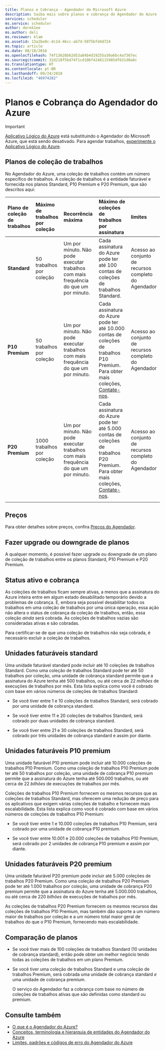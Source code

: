 ```yaml
---
title: Planos e Cobrança - Agendador do Microsoft Azure
description: Saiba mais sobre planos e cobrança do Agendador do Azure
services: scheduler
ms.service: scheduler
author: derek1ee
ms.author: deli
ms.reviewer: klam
ms.assetid: 13a2be8c-dc14-46cc-ab7d-5075bfd4d724
ms.topic: article
ms.date: 08/18/2016
ms.openlocfilehash: 74f13628b62d53a84b4d19255a30a6bc4a7367ec
ms.sourcegitcommit: 32d218f5bd74f1cd106f4248115985df631d0a8c
ms.translationtype: HT
ms.contentlocale: pt-BR
ms.lasthandoff: 09/24/2018
ms.locfileid: "46974282"
---
```

# <a name="plans-and-billing-for-azure-scheduler"></a>Planos e Cobrança do Agendador do Azure

> [!IMPORTANT]
> [Aplicativo Lógico do Azure](../logic-apps/logic-apps-overview.md) está substituindo o Agendador do Microsoft Azure, que está sendo desativado. Para agendar trabalhos, [experimente o Aplicativo Lógico do Azure](../scheduler/migrate-from-scheduler-to-logic-apps.md). 

## <a name="job-collection-plans"></a>Planos de coleção de trabalhos

No Agendador do Azure, uma coleção de trabalhos contém um número específico de trabalhos. A coleção de trabalhos é a entidade faturável e fornecida nos planos Standard, P10 Premium e P20 Premium, que são descritos aqui: 

| Plano de coleção de trabalhos | Máximo de trabalhos por coleção | Recorrência máxima | Máximo de coleções de trabalhos por assinatura | limites | 
|:--- |:--- |:--- |:--- |:--- |
| **Standard** | 50 trabalhos por coleção | Um por minuto. Não pode executar trabalhos com mais frequência do que um por minuto. | Cada assinatura do Azure pode ter até 100 contas de coleções de trabalhos Standard. | Acesso ao conjunto de recursos completo do Agendador | 
| **P10 Premium** | 50 trabalhos por coleção | Um por minuto. Não pode executar trabalhos com mais frequência do que um por minuto. | Cada assinatura do Azure pode ter até 10.000 contas de coleções de trabalhos P10 Premium. Para obter mais coleções, <a href="mailto:wapteams@microsoft.com">Contate-nos</a>. | Acesso ao conjunto de recursos completo do Agendador |
| **P20 Premium** | 1000 trabalhos por coleção | Um por minuto. Não pode executar trabalhos com mais frequência do que um por minuto. | Cada assinatura do Azure pode ter até 5.000 contas de coleções de trabalhos P20 Premium. Para obter mais coleções, <a href="mailto:wapteams@microsoft.com">Contate-nos</a>. | Acesso ao conjunto de recursos completo do Agendador |
|||||| 

## <a name="pricing"></a>Preços

Para obter detalhes sobre preços, confira [Preços do Agendador](https://azure.microsoft.com/pricing/details/scheduler/).

## <a name="upgrade-or-downgrade-plans"></a>Fazer upgrade ou downgrade de planos

A qualquer momento, é possível fazer upgrade ou downgrade de um plano de coleção de trabalhos entre os planos Standard, P10 Premium e P20 Premium.

## <a name="active-status-and-billing"></a>Status ativo e cobrança

As coleções de trabalhos ficam sempre ativas, a menos que a assinatura do Azure inteira entre em algum estado desabilitado temporário devido a problemas de cobrança. E, embora seja possível desabilitar todos os trabalhos em uma coleção de trabalhos por uma única operação, essa ação não altera o status de cobrança da coleção de trabalhos, então, essa coleção *ainda* será cobrada. As coleções de trabalhos vazias são consideradas ativas e são cobradas.

Para certificar-se de que uma coleção de trabalhos não seja cobrada, é necessário excluir a coleção de trabalhos.

## <a name="standard-billable-units"></a>Unidades faturáveis standard

Uma unidade faturável standard pode incluir até 10 coleções de trabalhos Standard. Como uma coleção de trabalhos Standard pode ter até 50 trabalhos por coleção, uma unidade de cobrança standard permite que a assinatura do Azure tenha até 500 trabalhos, ou até cerca de 22 *milhões* de execuções de trabalhos por mês. Esta lista explica como você é cobrado com base em vários números de coleções de trabalhos Standard:

* Se você tiver entre 1 e 10 coleções de trabalhos Standard, será cobrado por uma unidade de cobrança standard. 

* Se você tiver entre 11 e 20 coleções de trabalhos Standard, será cobrado por duas unidades de cobrança standard. 

* Se você tiver entre 21 e 30 coleções de trabalhos Standard, será cobrado por três unidades de cobrança standard e assim por diante.

## <a name="p10-premium-billable-units"></a>Unidades faturáveis P10 premium

Uma unidade faturável P10 premium pode incluir até 10.000 coleções de trabalhos P10 Premium. Como uma coleção de trabalhos P10 Premium pode ter até 50 trabalhos por coleção, uma unidade de cobrança P10 premium permite que a assinatura do Azure tenha até 500.000 trabalhos, ou até cerca de 22 *bilhões* de execuções de trabalhos por mês. 

Coleções de trabalhos P10 Premium fornecem os mesmos recursos que as coleções de trabalhos Standard, mas oferecem uma redução de preço para os aplicativos que exigem várias coleções de trabalho e fornecem mais escalabilidade. Esta lista explica como você é cobrado com base em vários números de coleções de trabalhos P10 Premium:

* Se você tiver entre 1 e 10.000 coleções de trabalhos P10 Premium, será cobrado por uma unidade de cobrança P10 premium. 

* Se você tiver entre 10.001 e 20.000 coleções de trabalhos P10 Premium, será cobrado por 2 unidades de cobrança P10 premium e assim por diante.

## <a name="p20-premium-billable-units"></a>Unidades faturáveis P20 premium

Uma unidade faturável P20 premium pode incluir até 5.000 coleções de trabalhos P20 Premium. Como uma coleção de trabalhos P20 Premium pode ter até 1.000 trabalhos por coleção, uma unidade de cobrança P20 premium permite que a assinatura do Azure tenha até 5.000.000 trabalhos, ou até cerca de 220 *bilhões* de execuções de trabalhos por mês.

As coleções de trabalhos P20 Premium fornecem os mesmos recursos das coleções de trabalhos P10 Premium, mas também dão suporte a um número maior de trabalhos por coleção e a um número total maior geral de trabalhos do que o P10 Premium, fornecendo mais escalabilidade.

## <a name="plan-comparison"></a>Comparação de planos

* Se você tiver mais de 100 coleções de trabalhos Standard (10 unidades de cobrança standard), então pode obter um melhor negócio tendo todas as coleções de trabalhos em um plano Premium.

* Se você tiver uma coleção de trabalhos Standard e uma coleção de trabalhos Premium, será cobrada uma unidade de cobrança standard *e* uma unidade de cobrança premium.

  O serviço do Agendador faz a cobrança com base no número de coleções de trabalhos ativas que são definidas como standard ou premium.

## <a name="see-also"></a>Consulte também

* [O que é o Agendador do Azure?](scheduler-intro.md)
* [Conceitos, terminologia e hierarquia de entidades do Agendador do Azure](scheduler-concepts-terms.md)
* [Limites, padrões e códigos de erro do Agendador do Azure](scheduler-limits-defaults-errors.md)